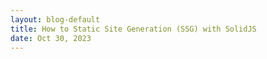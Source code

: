 ```yaml
---
layout: blog-default
title: How to Static Site Generation (SSG) with SolidJS
date: Oct 30, 2023
---
```

